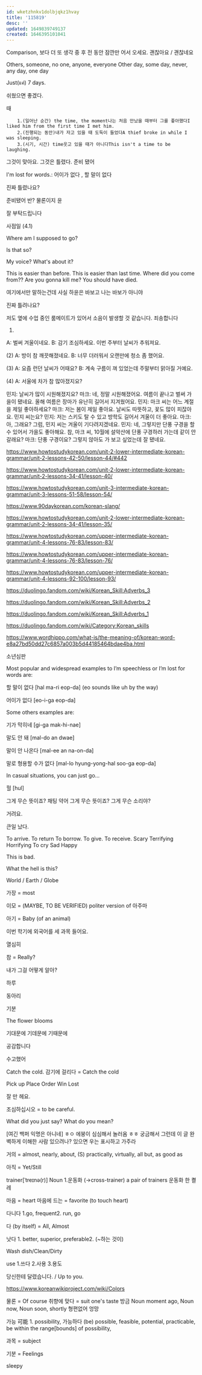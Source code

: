 ```yaml
---
id: wketzhnkv1dolbjqkz1hvay
title: '115819'
desc: ''
updated: 1649839749137
created: 1646395101041
---
```


Comparison, 보다 더
또
생각
중 후 전 동안
잠깐만
어서 오세요.
괜찮아요 / 괜찮네요

Others, someone, no one, anyone, everyone
Other day, some day, never, any day, one day

Just(แค่) 7 days.

쉬웠으면 좋겠다.

때

        1.(일어난 순간) the time, the moment나는 처음 만났을 때부터 그를 좋아했다I liked him from the first time I met him.
        2.(진행되는 동안)내가 자고 있을 때 도둑이 들었다A thief broke in while I was sleeping.
        3.(시기, 시간) time웃고 있을 때가 아니다This isn't a time to be laughing.

그것이 맞아요.
그것은 틀렸다.
준비 됐어

I'm lost for words.: 어이가 없다 , 할 말이 없다

진짜 틀렸나요?

준비됐어 반? 물론이지 윤

잘 부탁드립니다

사점일 (4.1)

Where am I supposed to go?

Is that so?

My voice? What's about it?

This is easier than before.
This is easier than last time.
Where did you come from??
Are you gonna kill me?
You should have died.

여기에서만 말하는건데 사실 하윤은 바보고
나는 바보가 아니야

진짜 틀려나요?

저도 옆에 수업 중인 룸메이트가 있어서 소음이 발생할 것 같습니다. 죄송합니다

1)
A:   벌써 겨울이네요.
B:   감기 조심하세요. 이번 주부터 날씨가 추워져요.

(2)
A:   방이 참 깨끗해졌네요.
B:   너무 더러워서 오랜만에 청소 좀 했어요.

(3)
A:   요즘 런던 날씨가 어때요?
B:   계속 구름이 껴 있었는데 주말부터 맑아질 거예요.

(4)
A:   서울에 차가 참 많아졌지요?

민지: 날씨가 많이 시원해졌지요?
마크: 네, 정말 시원해졌어요. 여름이 끝나고 벌써 가을이 됐네요. 올해 여름은 장마가 유난히 길어서 지겨웠어요.
민지: 마크 씨는 어느 계절을 제일 좋아하세요?
마크: 저는 봄이 제일 좋아요. 날씨도 따뜻하고, 꽃도 많이 피잖아요. 민지 씨는요?
민지: 저는 스키도 탈 수 있고 방학도 길어서  겨울이 더 좋아요.
마크: 아, 그래요? 그럼, 민지 씨는 겨울이  기다려지겠네요.
민지: 네, 그렇지만  단풍 구경을  할 수 있어서  가을도 좋아해요.
  참, 마크 씨, 10월에 설악산에 단풍 구경하러  가는데 같이 안 갈래요?
마크: 단풍 구경이요? 그렇지 않아도 가 보고  싶었는데 잘 됐네요.

<https://www.howtostudykorean.com/unit-2-lower-intermediate-korean-grammar/unit-2-lessons-42-50/lesson-44/#442>

<https://www.howtostudykorean.com/unit-2-lower-intermediate-korean-grammar/unit-2-lessons-34-41/lesson-40/>

<https://www.howtostudykorean.com/unit-3-intermediate-korean-grammar/unit-3-lessons-51-58/lesson-54/>

<https://www.90daykorean.com/korean-slang/>

<https://www.howtostudykorean.com/unit-2-lower-intermediate-korean-grammar/unit-2-lessons-34-41/lesson-35/>

<https://www.howtostudykorean.com/upper-intermediate-korean-grammar/unit-4-lessons-76-83/lesson-83/>

<https://www.howtostudykorean.com/upper-intermediate-korean-grammar/unit-4-lessons-76-83/lesson-76/>

<https://www.howtostudykorean.com/upper-intermediate-korean-grammar/unit-4-lessons-92-100/lesson-93/>

<https://duolingo.fandom.com/wiki/Korean_Skill:Adverbs_3>

<https://duolingo.fandom.com/wiki/Korean_Skill:Adverbs_2>

<https://duolingo.fandom.com/wiki/Korean_Skill:Adverbs_1>

<https://duolingo.fandom.com/wiki/Category:Korean_skills>

<https://www.wordhippo.com/what-is/the-meaning-of/korean-word-e8a27bd50dd27c6857a003b5d44185464bdae4ba.html>

소년심판

Most popular and widespread examples to I’m speechless or I’m lost for words are:

할 말이 없다 [hal ma-ri eop-da] (eo sounds like uh by the way)

어이가 없다 [eo-i-ga eop-da]

Some others examples are:

기가 막히네 [gi-ga mak-hi-nae]

말도 안 돼 [mal-do an dwae]

말이 안 나온다 [mal-ee an na-on-da]

말로 형용할 수가 없다 [mal-lo hyung-yong-hal soo-ga eop-da]

In casual situations, you can just go…

헐 [hul]

그게 무슨 뜻이죠?
채팅 약어 그게 무슨 뜻이죠? 그게 무슨 소리야?

거려요.

큰일 났다.

To arrive.
To return
To borrow.
To give.
To receive.
Scary
Terrifying
Horrifying
To cry
Sad
Happy

This is bad.

What the hell is this?

World / Earth / Globe

가장 = most

이모 = (MAYBE, TO BE VERIFIED) politer version of 아주마

아기 = Baby (of an animal)

이번 학기에 외국어를 세 과목 들어요.

열심히

참 = Really?

내가 그걸 어떻게 알아?

하루

동아리

기분

The flower blooms

기대문에
기데문에
기때문에

공감합니다

수고했어

Catch the cold.
감기에 걸리다 = Catch the cold

Pick up
Place
Order
Win Lost

잘 만 헤요.

조심하십시오 = to be careful.

What did you just say?
What do you mean?

[여긴 백퍼 익명은 아니네]
ㅎㅇ 에붕이 심심해서 놀러옴 ㅎㅎ
궁금해서 그런데 이 글 완벽하게 이해한 사람 있으려나? 있으면 우는 표시하고 가주라

거의 = almost, nearly, about, (S) practically, virtually, all but, as good as

아직 = Yet/Still

trainer[ˈtreɪnə(r)]
Noun
1.운동화 (→cross-trainer)
a pair of trainers
운동화 한 켤레

마음 = heart
마음에 드는 = favorite (to touch heart)

다니다   1.go, frequent2. run, go

다 (by itself) = All, Almost

낫다   1. better, superior, preferable2. (~하는 것이)

Wash dish/Clean/Dirty

use
1.쓰다
2.사용
3.용도

당신한테 달렸습니다. / Up to you.

<https://www.koreanwikiproject.com/wiki/Colors>

물론 = Of course
취향에 맞다 = suit one's taste
방금 Noun moment ago, Noun now, Noun soon, shortly
형편없어
엉망

가능 可能    1. possibility, 가능하다 (be) possible, feasible, potential, practicable, be within the range[bounds] of possibility,

과목 = subject

기분 = Feelings

sleepy

